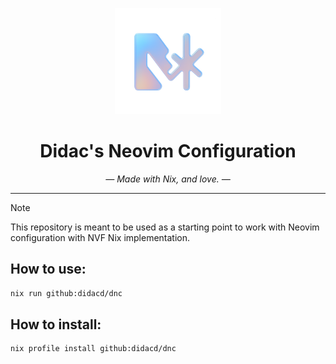 <p align="center">
  <img src="./assets/dnc_logo.png" width="170px" alt="DNC Logo"/>
</p>
<h1 align="center">Didac's Neovim Configuration</h1>
<p align="center"><em>— Made with Nix, and love. —</em></p>

---

> [!NOTE]
> This repository is meant to be used as a starting point
> to work with Neovim configuration with NVF Nix implementation.

## How to use:

```bash
nix run github:didacd/dnc
```

## How to install:

```bash
nix profile install github:didacd/dnc
```


